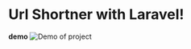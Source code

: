 # Url Shortner with Laravel!
**demo**
![Demo of project](https://usaupload.com/5nWK/UrlShortner.PNG)



